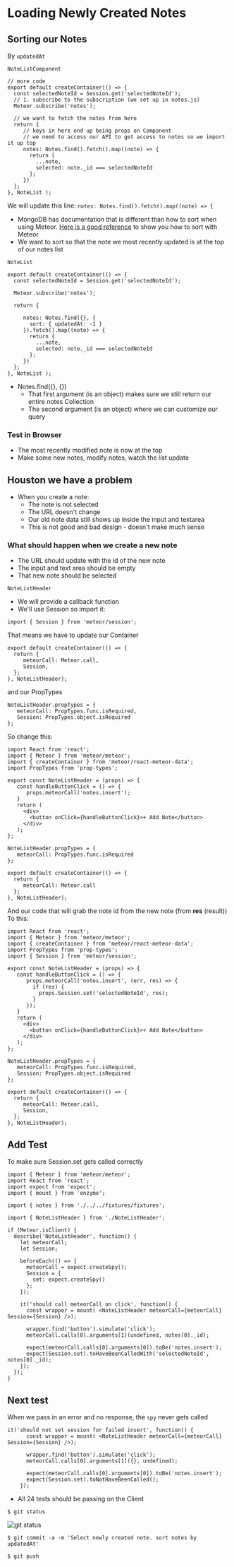 # Loading Newly Created Notes

## Sorting our Notes
By `updatedAt`

`NoteListComponent`

```
// more code
export default createContainer(() => {
  const selectedNoteId = Session.get('selectedNoteId');
  // 1. subscribe to the subscription (we set up in notes.js)
  Meteor.subscribe('notes');

  // we want to fetch the notes from here
  return {
     // keys in here end up being props on Component
     // we need to access our API to get access to notes so we import it up top
     notes: Notes.find().fetch().map((note) => {
       return {
         ...note,
         selected: note._id === selectedNoteId
       };
     })
  };
}, NoteList );
```

We will update this line: `notes: Notes.find().fetch().map((note) => {`

* MongoDB has documentation that is different than how to sort when using Meteor. [Here is a good reference](http://meteor.hromnik.com/blog/how-to-sort-collections-in-meteor) to show you how to sort with Meteor
* We want to sort so that the note we most recently updated is at the top of our notes list

`NoteList`

```
export default createContainer(() => {
  const selectedNoteId = Session.get('selectedNoteId');

  Meteor.subscribe('notes');

  return {

     notes: Notes.find({}, {
       sort: { updatedAt: -1 }
     }).fetch().map((note) => {
       return {
         ...note,
         selected: note._id === selectedNoteId
       };
     })
  };
}, NoteList );
```

* Notes.find({}, {})
    - That first argument (is an object) makes sure we still return our entire notes Collection
    - The second argument (is an object) where we can customize our query

### Test in Browser
* The most recently modified note is now at the top
* Make some new notes, modify notes, watch the list update

## Houston we have a problem
* When you create a note:
    - The note is not selected
    - The URL doesn't change
    - Our old note data still shows up inside the input and textarea
    - This is not good and bad design - doesn't make much sense

### What should happen when we create a new note
* The URL should update with the id of the new note
* The input and text area should be empty
* That new note should be selected

`NoteListHeader`

* We will provide a callback function
* We'll use Session so import it:

`import { Session } from 'meteor/session';`

That means we have to update our Container

```
export default createContainer(() => {
  return {
     meteorCall: Meteor.call,
     Session,
  };
}, NoteListHeader);
```

and our PropTypes

```
NoteListHeader.propTypes = {
   meteorCall: PropTypes.func.isRequired,
   Session: PropTypes.object.isRequired
};
```

So change this:

```
import React from 'react';
import { Meteor } from 'meteor/meteor';
import { createContainer } from 'meteor/react-meteor-data';
import PropTypes from 'prop-types';

export const NoteListHeader = (props) => {
   const handleButtonClick = () => {
      props.meteorCall('notes.insert');
   }
   return (
     <div>
       <button onClick={handleButtonClick}>+ Add Note</button>
     </div>
   );
};

NoteListHeader.propTypes = {
   meteorCall: PropTypes.func.isRequired
};

export default createContainer(() => {
  return {
     meteorCall: Meteor.call
  };
}, NoteListHeader);
```

And our code that will grab the note id from the new note (from **res** (result)) To this:

```
import React from 'react';
import { Meteor } from 'meteor/meteor';
import { createContainer } from 'meteor/react-meteor-data';
import PropTypes from 'prop-types';
import { Session } from 'meteor/session';

export const NoteListHeader = (props) => {
   const handleButtonClick = () => {
      props.meteorCall('notes.insert', (err, res) => {
        if (res) {
          props.Session.set('selectedNoteId', res);
        }
      });
   }
   return (
     <div>
       <button onClick={handleButtonClick}>+ Add Note</button>
     </div>
   );
};

NoteListHeader.propTypes = {
   meteorCall: PropTypes.func.isRequired,
   Session: PropTypes.object.isRequired
};

export default createContainer(() => {
  return {
     meteorCall: Meteor.call,
     Session,
  };
}, NoteListHeader);
```

## Add Test
To make sure Session.set gets called correctly

```
import { Meteor } from 'meteor/meteor';
import React from 'react';
import expect from 'expect';
import { mount } from 'enzyme';

import { notes } from './../../fixtures/fixtures';

import { NoteListHeader } from './NoteListHeader';

if (Meteor.isClient) {
  describe('NoteListHeader', function() {
    let meteorCall;
    let Session;

    beforeEach(() => {
      meteorCall = expect.createSpy();
      Session = {
        set: expect.createSpy()
      };
    });

    it('should call meteorCall on click', function() {
      const wrapper = mount( <NoteListHeader meteorCall={meteorCall} Session={Session} />);

      wrapper.find('button').simulate('click');
      meteorCall.calls[0].arguments[1](undefined, notes[0]._id);

      expect(meteorCall.calls[0].arguments[0]).toBe('notes.insert');
      expect(Session.set).toHaveBeenCalledWith('selectedNoteId', notes[0]._id);
    });
  });
}
```

## Next test
When we pass in an error and no response, the `spy` never gets called

```
it('should not set session for failed insert', function() {
      const wrapper = mount( <NoteListHeader meteorCall={meteorCall} Session={Session} />);

      wrapper.find('button').simulate('click');
      meteorCall.calls[0].arguments[1]({}, undefined);

      expect(meteorCall.calls[0].arguments[0]).toBe('notes.insert');
      expect(Session.set).toNotHaveBeenCalled();
    });
```

* All 24 tests should be passing on the Client

`$ git status`

![git status](https://i.imgur.com/ye9OI4L.png)

`$ git commit -a -m 'Select newly created note. sort notes by updatedAt'`

`$ git push`
